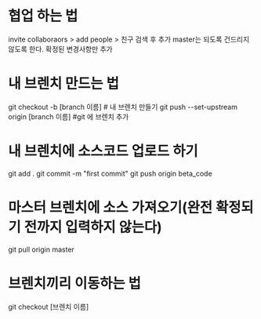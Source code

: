 # 협업 하는 법
invite collaboraors > add people > 친구 검색 후 추가
master는 되도록 건드리지 않도록 한다. 확정된 변경사항만 추가

# 내 브렌치 만드는 법
git checkout -b [branch 이름] # 내 브렌치 만들기
git push --set-upstream origin [branch 이름] #git 에 브렌치 추가


# 내 브렌치에 소스코드 업로드 하기
git add .
git commit -m "first commit"
git push origin beta_code
# 마스터 브렌치에 소스 가져오기(완전 확정되기 전까지 입력하지 않는다)
git pull origin master 
# 브렌치끼리 이동하는 법
git checkout [브렌치 이름]

